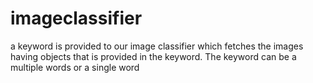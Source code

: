 # imageclassifier
a keyword is provided to our image classifier which fetches the images having objects that is provided in the keyword. The keyword can be a multiple words or a single word
